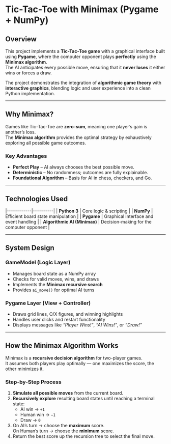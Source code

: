 # Tic-Tac-Toe with Minimax (Pygame + NumPy)

## Overview
This project implements a **Tic-Tac-Toe game** with a graphical interface built using **Pygame**, where the computer opponent plays **perfectly** using the **Minimax algorithm**.  
The AI anticipates every possible move, ensuring that it **never loses** it either wins or forces a draw.  

The project demonstrates the integration of **algorithmic game theory** with **interactive graphics**, blending logic and user experience into a clean Python implementation.

---

## Why Minimax?
Games like Tic-Tac-Toe are **zero-sum**, meaning one player’s gain is another’s loss.  
The **Minimax algorithm** provides the optimal strategy by exhaustively exploring all possible game outcomes.

### Key Advantages
- **Perfect Play** – AI always chooses the best possible move.
- **Deterministic** – No randomness; outcomes are fully explainable.  
- **Foundational Algorithm** – Basis for AI in chess, checkers, and Go.  

---

## Technologies Used
|------------|----------|
| **Python 3** | Core logic & scripting |
| **NumPy** | Efficient board state manipulation |
| **Pygame** | Graphical interface and event handling |
| **Algorithmic AI (Minimax)** | Decision-making for the computer opponent |

---

## System Design
### GameModel (Logic Layer)
- Manages board state as a NumPy array  
- Checks for valid moves, wins, and draws  
- Implements the **Minimax recursive search**  
- Provides `ai_move()` for optimal AI turns  

### Pygame Layer (View + Controller)
- Draws grid lines, O/X figures, and winning highlights  
- Handles user clicks and restart functionality  
- Displays messages like *“Player Wins!”*, *“AI Wins!”*, or *“Draw!”*

---

## How the Minimax Algorithm Works
Minimax is a **recursive decision algorithm** for two-player games.  
It assumes both players play optimally — one maximizes the score, the other minimizes it.

### Step-by-Step Process
1. **Simulate all possible moves** from the current board.  
2. **Recursively explore** resulting board states until reaching a terminal state:
   - AI win → `+1`  
   - Human win → `−1`  
   - Draw → `0`  
3. On AI’s turn → choose the **maximum** score.  
   On Human’s turn → choose the **minimum** score.  
4. Return the best score up the recursion tree to select the final move.
